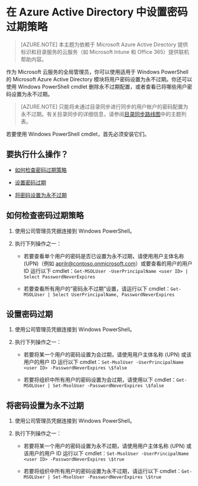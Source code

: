 <properties
	pageTitle="在 Azure Active Directory 中设置密码过期策略 | Azure"
	description="了解如何检查 Azure Active Directory 密码的过期策略，以及如何逐个或批量更改用户密码过期策略"
	services="active-directory"
	documentationCenter=""
	authors="curtand"
	manager="msStevenPo"
	editor=""/>

<tags
	ms.service="active-directory"
	ms.date="05/16/2016"
	wacn.date="06/27/2016"/>


# 在 Azure Active Directory 中设置密码过期策略
> [AZURE.NOTE] 本主题为依赖于 Microsoft Azure Active Directory 提供标识和目录服务的云服务（如 Microsoft Intune 和 Office 365）提供联机帮助内容。

作为 Microsoft 云服务的全局管理员，你可以使用适用于 Windows PowerShell 的 Microsoft Azure Active Directory 模块将用户密码设置为永不过期。你还可以使用 Windows PowerShell cmdlet 删除永不过期配置，或者查看已将哪些用户密码设置为永不过期。

  > [AZURE.NOTE] 只能将未通过目录同步进行同步的用户帐户的密码配置为永不过期。有关目录同步的详细信息，请参阅[目录同步路线图](/documentation/articles/active-directory-aadconnect/)中的主题列表。

若要使用 Windows PowerShell cmdlet，首先必须安装它们。

## 要执行什么操作？

- [如何检查密码过期策略](#how-to-check-expiration-policy-for-a-password)

- [设置密码过期](#set-a-password-to-expire)

- [将密码设置为永不过期](#set-a-password-not-to-expire)

## <a name="how-to-check-expiration-policy-for-a-password"></a>如何检查密码过期策略

1.  使用公司管理员凭据连接到 Windows PowerShell。

2.  执行下列操作之一：

	- 若要查看单个用户的密码是否已设置为永不过期，请使用用户主体名称 (UPN)（例如 aprilr@contoso.onmicrosoft.com）或要查看的用户的用户 ID 运行以下 cmdlet：`Get-MSOLUser -UserPrincipalName <user ID> | Select PasswordNeverExpires`

	- 若要查看所有用户的“密码永不过期”设置，请运行以下 cmdlet：`Get-MSOLUser | Select UserPrincipalName, PasswordNeverExpires`

## <a name="set-a-password-to-expire"></a>设置密码过期

1.  使用公司管理员凭据连接到 Windows PowerShell。

2.  执行下列操作之一：

	- 若要将某一个用户的密码设置为会过期，请使用用户主体名称 (UPN) 或该用户的用户 ID 运行以下 cmdlet：`Set-MsolUser -UserPrincipalName <user ID> -PasswordNeverExpires \$false`
  	
	- 若要将组织中所有用户的密码设置为会过期，请使用以下 cmdlet：`Get-MSOLUser | Set-MsolUser -PasswordNeverExpires \$false`

## <a name="set-a-password-not-to-expire"></a>将密码设置为永不过期

1. 使用公司管理员凭据连接到 Windows PowerShell。

2.  执行下列操作之一：

	- 若要将某一个用户的密码设置为永不过期，请使用用户主体名称 (UPN) 或该用户的用户 ID 运行以下 cmdlet：`Set-MsolUser -UserPrincipalName <user ID> -PasswordNeverExpires \$true`

	- 若要将组织中所有用户的密码设置为永不过期，请运行以下 cmdlet：`Get-MSOLUser | Set-MsolUser -PasswordNeverExpires \$true`

<!---HONumber=Mooncake_0620_2016-->